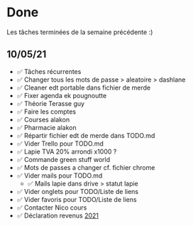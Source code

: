 # Done

Les tâches terminées de la semaine précédente :)

## 10/05/21

- ✅ Tâches récurrentes
- ✅ Changer tous les mots de passe > aleatoire > dashlane
- ✅ Cleaner edt portable dans fichier de merde
- ✅ Fixer agenda ek pougnoutte
- ✅ Théorie Terasse guy
- ✅ Faire les comptes
- ✅ Courses alakon
- ✅ Pharmacie alakon
- ✅ Répartir fichier edt de merde dans TODO.md
- ✅ Vider Trello pour TODO.md
- ✅ Lapie TVA 20% arrondi x1000 ?
- ✅ Commande green stuff world
- ✅ Mots de passes a changer cf. fichier chrome
- ✅ Vider mails pour TODO.md
  - ✅ Mails lapie dans drive > statut lapie
- ✅ Vider onglets pour TODO/Liste de liens
- ✅ Vider favoris pour TODO/Liste de liens
- ✅ Contacter Nico cours
- ✅ Déclaration revenus [2021](https://www.impots.gouv.fr/portail/)